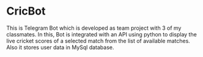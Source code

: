 # CricBot

This is Telegram Bot which is developed as team project with 3 of my classmates. 
In this, Bot is integrated with an API using python to display the live cricket scores of a selected match from the list of available matches.
Also it stores user data in MySql database.
